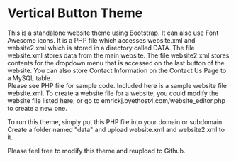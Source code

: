 # Vertical Button Theme

This is a standalone website theme using Bootstrap. It 
can also use Font Awesome icons.  It is a PHP file which
accesses website.xml and website2.xml which is stored in
a directory called DATA.  The file website.xml stores
data from the main website.  The file website2.xml stores
contents for the dropdown menu that is accessed on the
last button of the website.  You can also store Contact
Information on the Contact Us Page to a MySQL table.  
Please see PHP file for sample code.  Included here is a
sample website file website.xml.  To create a website
file for a website, you could modify the website file
listed here, or go to 
emrickj.byethost4.com/website_editor.php to create a new
one.

To run this theme, simply put this PHP file into your
domain or subdomain.  Create a folder named "data" and
upload website.xml and website2.xml to it.

Please feel free to modify this theme and reupload to
Github.
